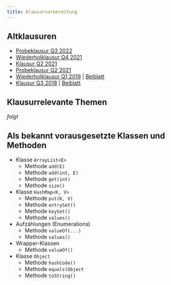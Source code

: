 ```yaml
---
title: Klausurvorbereitung
---
```


## Altklausuren
- [Probeklausur Q3 2022](java2_testexam_q3_2022.pdf)
- [Wiederholklausur Q4 2021](java2_repeatexam_q4_2021.pdf)
- [Klausur Q2 2021](java2_exam_q2_2021.pdf)
- [Probeklausur Q2 2021](java2_testexam_q2_2021.pdf)
- [Wiederholklausur Q1 2019](java2_repeatexam_q1_2019.pdf) \| [Beiblatt](java2_repeatexam_q1_2019_extra.pdf)
- [Klausur Q3 2018](java2_exam_q3_2018.pdf) \| [Beiblatt](java2_exam_q3_2018_extra.pdf)

## Klausurrelevante Themen
_folgt_

## Als bekannt vorausgesetzte Klassen und Methoden
- Klasse `ArrayList<E>`
    - Methode `add(E)`
    - Methode `add(int, E)`
    - Methode `get(int)`
    - Methode `size()` 
- Klasse `HashMap<K, V>`
    - Methode `put(K, V)`
    - Methode `entrySet()`
    - Methode `keySet()`
    - Methode `values()`
- Aufzählungen (Enumerations)
    - Methode `valueOf(...)`
    - Methode `values()`
- Wrapper-Klassen
    - Methode `valueOf()`
- Klasse `Object`
    - Methode `hashCode()`
    - Methode `equals(Object`
    - Methode `toString()`     
